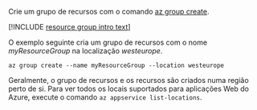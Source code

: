 Crie um grupo de recursos com o comando [az group create](/cli/azure/group#create).

[!INCLUDE [resource group intro text](resource-group.md)]

O exemplo seguinte cria um grupo de recursos com o nome *myResourceGroup* na localização *westeurope*.

```azurecli-interactive
az group create --name myResourceGroup --location westeurope
```

Geralmente, o grupo de recursos e os recursos são criados numa região perto de si. Para ver todos os locais suportados para aplicações Web do Azure, execute o comando `az appservice list-locations`. 